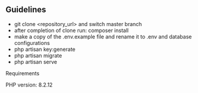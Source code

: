 

## Guidelines

- git clone <repository_url> and switch master branch
- after completion of clone run: composer install
- make a copy of the .env.example file and rename it to .env and database configurations
- php artisan key:generate
- php artisan migrate
- php artisan serve


Requirements

PHP version: 8.2.12

